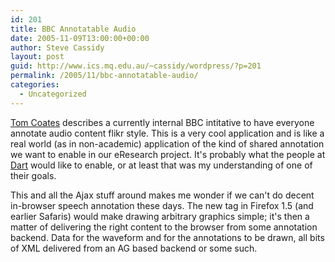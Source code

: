 ```yaml
---
id: 201
title: BBC Annotatable Audio
date: 2005-11-09T13:00:00+00:00
author: Steve Cassidy
layout: post
guid: http://www.ics.mq.edu.au/~cassidy/wordpress/?p=201
permalink: /2005/11/bbc-annotatable-audio/
categories:
  - Uncategorized
---
```

[Tom Coates](http://www.plasticbag.org/archives/2005/10/on_the_bbc_annotatable_audio_project.shtml) describes a currently internal BBC intitative to have everyone annotate audio content flikr style. This is a very cool application and is like a real world (as in non-academic) application of the kind of shared annotation we want to enable in our eResearch project. It's probably what the people at [Dart](http://www.dart.edu.au/) would like to enable, or at least that was my understanding of one of their goals. 

<!--more-->

This and all the Ajax stuff around makes me wonder if we can't do decent in-browser speech annotation these days. The new <canvas> tag in Firefox 1.5 (and earlier Safaris) would make drawing arbitrary graphics simple; it's then a matter of delivering the right content to the browser from some annotation backend. Data for the waveform and for the annotations to be drawn, all bits of XML delivered from an AG based backend or some such.
